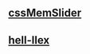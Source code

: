 ## [cssMemSlider](https://hell-llex.github.io/cssMemSlider/cssMemSlider/ "Link to deploy") ##
## [hell-llex](https://github.com/hell-llex "Link to my GitHub") ##